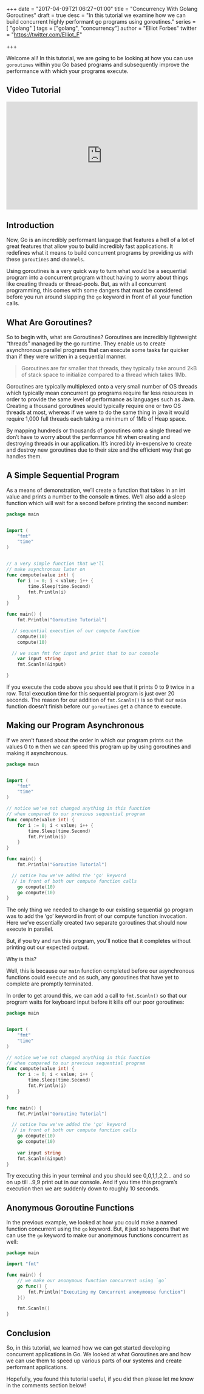 +++
date = "2017-04-09T21:06:27+01:00"
title = "Concurrency With Golang Goroutines"
draft = true
desc = "In this tutorial we examine how we can build concurrent highly performant go programs using goroutines."
series = [ "golang" ]
tags = ["golang", "concurrency"]
author = "Elliot Forbes"
twitter = "https://twitter.com/Elliot_F"

+++

Welcome all! In this tutorial, we are going to be looking at how you can use `goroutines` within you Go based programs and subsequently improve the performance with which your programs execute. 

## Video Tutorial

<div style="position:relative;height:0;padding-bottom:56.25%"><iframe src="https://www.youtube.com/embed/ARHXmR0_MGY?ecver=2" style="position:absolute;width:100%;height:100%;left:0" width="640" height="360" frameborder="0" allow="autoplay; encrypted-media" allowfullscreen></iframe></div>

## Introduction

Now, Go is an incredibly performant language that features a hell of a lot of great features that allow you to build incredibly fast applications. It redefines what it means to build concurrent programs by providing us with these `goroutines` and `channels`.

Using goroutines is a very quick way to turn what would be a sequential program into a concurrent program without having to worry about things like creating threads or thread-pools. But, as with all concurrent programming, this comes with some dangers that must be considered before you run around slapping the `go` keyword in front of all your function calls.

## What Are Goroutines?

So to begin with, what are Goroutines? Goroutines are incredibly lightweight “threads” managed by the go runtime. They enable us to create asynchronous parallel programs that can execute some tasks far quicker than if they were written in a sequential manner.  

> Goroutines are far smaller that threads, they typically take around 2kB of stack space to initialize compared to a thread which takes 1Mb.

Goroutines are typically multiplexed onto a very small number of OS threads which typically mean concurrent go programs require far less resources in order to provide the same level of performance as languages such as Java. Creating a thousand goroutines would typically require one or two OS threads at most, whereas if we were to do the same thing in java it would require 1,000 full threads each taking a minimum of 1Mb of Heap space.

By mapping hundreds or thousands of goroutines onto a single thread we don’t have to worry about the performance hit when creating and destroying threads in our application. It’s incredibly in-expensive to create and destroy new goroutines due to their size and the efficient way that go handles them.

## A Simple Sequential Program

As a means of demonstration, we’ll create a function that takes in an int value and prints a number to the console **n** times. We’ll also add a sleep function which will wait for a second before printing the second number:


```go
package main


import (
	"fmt"
	"time"
)


// a very simple function that we'll
// make asynchronous later on
func compute(value int) {
	for i := 0; i < value; i++ {
		time.Sleep(time.Second)
		fmt.Println(i)
	}
}

func main() {
	fmt.Println("Goroutine Tutorial")

  // sequential execution of our compute function 
	compute(10)
	compute(10)

  // we scan fmt for input and print that to our console
	var input string
	fmt.Scanln(&input)

}
```

If you execute the code above you should see that it prints 0 to 9 twice in a row. Total execution time for this sequential program is just over 20 seconds. The reason for our addition of `fmt.Scanln()` is so that our `main` function doesn't finish before our `goroutines` get a chance to execute.

## Making our Program Asynchronous

If we aren’t fussed about the order in which our program prints out the values 0 to **n** then we can speed this program up by using goroutines and making it asynchronous.

```go
package main


import (
	"fmt"
	"time"
)

// notice we've not changed anything in this function 
// when compared to our previous sequential program
func compute(value int) {
	for i := 0; i < value; i++ {
		time.Sleep(time.Second)
		fmt.Println(i)
	}
}

func main() {
	fmt.Println("Goroutine Tutorial")

  // notice how we've added the 'go' keyword 
  // in front of both our compute function calls
	go compute(10)
	go compute(10)
}
```

The only thing we needed to change to our existing sequential go program was to add the ‘go’ keyword in front of our compute function invocation. Here we’ve essentially created two separate goroutines that should now execute in parallel. 

But, if you try and run this program, you'll notice that it completes without printing out our expected output. 

Why is this? 

Well, this is because our `main` function completed before our asynchronous functions could execute and as such, any goroutines that have yet to complete are promptly terminated.

In order to get around this, we can add a call to `fmt.Scanln()` so that our program waits for keyboard input before it kills off our poor goroutines: 

```go
package main


import (
	"fmt"
	"time"
)

// notice we've not changed anything in this function 
// when compared to our previous sequential program
func compute(value int) {
	for i := 0; i < value; i++ {
		time.Sleep(time.Second)
		fmt.Println(i)
	}
}

func main() {
	fmt.Println("Goroutine Tutorial")

  // notice how we've added the 'go' keyword 
  // in front of both our compute function calls
	go compute(10)
	go compute(10)
	
	var input string
	fmt.Scanln(&input)
}
```

Try executing this in your terminal and you should see 0,0,1,1,2,2… and so on up till ..9,9 print out in our console. And if you time this program’s execution then we are suddenly down to roughly 10 seconds.

## Anonymous Goroutine Functions

In the previous example, we looked at how you could make a named function concurrent using the `go` keyword. But, it just so happens that we can use the `go` keyword to make our anonymous functions concurrent as well:

```go
package main

import "fmt"

func main() {
	// we make our anonymous function concurrent using `go`
	go func() {
		fmt.Println("Executing my Concurrent anonymouse function")
	}()

	fmt.Scanln()
}
```

## Conclusion

So, in this tutorial, we learned how we can get started developing concurrent applications in Go. We looked at what Goroutines are and how we can use them to speed up various parts of our systems and create performant applications.

Hopefully, you found this tutorial useful, if you did then please let me know in the comments section below!